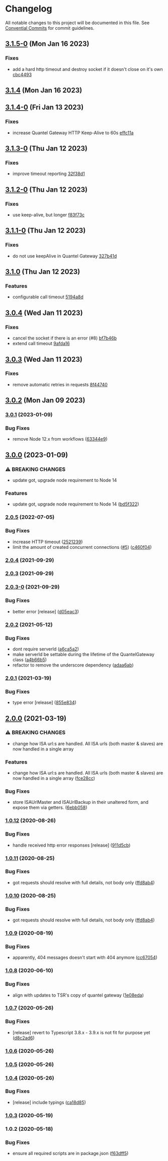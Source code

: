 # Changelog

All notable changes to this project will be documented in this file. See [Convential Commits](https://www.conventionalcommits.org/en/v1.0.0/#specification) for commit guidelines.

## [3.1.5-0](https://github.com/nrkno/tv-automation-quantel-gateway-client/compare/v3.1.4-0...v3.1.5-0) (Mon Jan 16 2023)

### Fixes

- add a hard http timeout and destroy socket if it doesn't close on it's own [cbc4493](https://github.com/nrkno/tv-automation-quantel-gateway-client/commit/cbc4493afd17091f630a4ee46adbf0896f476783)

## [3.1.4](https://github.com/nrkno/tv-automation-quantel-gateway-client/compare/v3.1.4-0...v3.1.4) (Mon Jan 16 2023)

## [3.1.4-0](https://github.com/nrkno/tv-automation-quantel-gateway-client/compare/v3.1.3-0...v3.1.4-0) (Fri Jan 13 2023)

### Fixes

- increase Quantel Gateway HTTP Keep-Alive to 60s [effc11a](https://github.com/nrkno/tv-automation-quantel-gateway-client/commit/effc11a7e143384089aac7aadf8de90256f1386f)

## [3.1.3-0](https://github.com/nrkno/tv-automation-quantel-gateway-client/compare/v3.1.2-0...v3.1.3-0) (Thu Jan 12 2023)

### Fixes

- improve timeout reporting [32f38d1](https://github.com/nrkno/tv-automation-quantel-gateway-client/commit/32f38d1464df0c527221deca81b24b234036709f)

## [3.1.2-0](https://github.com/nrkno/tv-automation-quantel-gateway-client/compare/v3.1.1-0...v3.1.2-0) (Thu Jan 12 2023)

### Fixes

- use keep-alive, but longer [f83f73c](https://github.com/nrkno/tv-automation-quantel-gateway-client/commit/f83f73ca6f45cd46ff02494c7fa449be41c5a721)

## [3.1.1-0](https://github.com/nrkno/tv-automation-quantel-gateway-client/compare/v3.1.0...v3.1.1-0) (Thu Jan 12 2023)

### Fixes

- do not use keepAlive in Quantel Gateway [327b41d](https://github.com/nrkno/tv-automation-quantel-gateway-client/commit/327b41de06c5b325741b073097143586d00dcd9d)

## [3.1.0](https://github.com/nrkno/tv-automation-quantel-gateway-client/compare/v3.0.4...v3.1.0) (Thu Jan 12 2023)

### Features

- configurable call timeout [5194a8d](https://github.com/nrkno/tv-automation-quantel-gateway-client/commit/5194a8d096ce33f79d10786b6cc04ec6bda38913)

## [3.0.4](https://github.com/nrkno/tv-automation-quantel-gateway-client/compare/v3.0.3...v3.0.4) (Wed Jan 11 2023)

### Fixes

- cancel the socket if there is an error (#8) [bf7b46b](https://github.com/nrkno/tv-automation-quantel-gateway-client/commit/bf7b46b929fbb7f45c84749a6bd63192e2ad06aa)
- extend call timeout [9afda16](https://github.com/nrkno/tv-automation-quantel-gateway-client/commit/9afda16c772b74888c9d20b4ef229cdff8ff78fd)

## [3.0.3](https://github.com/nrkno/tv-automation-quantel-gateway-client/compare/v3.0.2...v3.0.3) (Wed Jan 11 2023)

### Fixes

- remove automatic retries in requests [8f44740](https://github.com/nrkno/tv-automation-quantel-gateway-client/commit/8f44740ed0b8227b1f97ed260635947cdbdb70db)

## [3.0.2](https://github.com/nrkno/tv-automation-quantel-gateway-client/compare/v3.0.1...v3.0.2) (Mon Jan 09 2023)

### [3.0.1](https://github.com/nrkno/tv-automation-quantel-gateway-client/compare/v3.0.0...v3.0.1) (2023-01-09)

### Bug Fixes

- remove Node 12.x from workflows ([63344e9](https://github.com/nrkno/tv-automation-quantel-gateway-client/commit/63344e98aef9e9c76427417eaf81b0e46aa7a804))

## [3.0.0](https://github.com/nrkno/tv-automation-quantel-gateway-client/compare/v2.0.5...v3.0.0) (2023-01-09)

### ⚠ BREAKING CHANGES

- update got, upgrade node requirement to Node 14

### Features

- update got, upgrade node requirement to Node 14 ([bd5f322](https://github.com/nrkno/tv-automation-quantel-gateway-client/commit/bd5f322b4caf8ddbedbc1096d2a4f067eacf1b06))

### [2.0.5](https://github.com/nrkno/tv-automation-quantel-gateway-client/compare/v2.0.4...v2.0.5) (2022-07-05)

### Bug Fixes

- increase HTTP timeout ([2521239](https://github.com/nrkno/tv-automation-quantel-gateway-client/commit/252123980500e5f5e0efeee5992038a3cc50faa9))
- limit the amount of created concurrent connections ([#5](https://github.com/nrkno/tv-automation-quantel-gateway-client/issues/5)) ([c460f04](https://github.com/nrkno/tv-automation-quantel-gateway-client/commit/c460f04fa7af4610939a67561d6a08aee03d979d))

### [2.0.4](https://github.com/nrkno/tv-automation-quantel-gateway-client/compare/v2.0.3...v2.0.4) (2021-09-29)

### [2.0.3](https://github.com/nrkno/tv-automation-quantel-gateway-client/compare/v2.0.3-0...v2.0.3) (2021-09-29)

### [2.0.3-0](https://github.com/nrkno/tv-automation-quantel-gateway-client/compare/v2.0.2...v2.0.3-0) (2021-09-29)

### Bug Fixes

- better error [release] ([d05eac3](https://github.com/nrkno/tv-automation-quantel-gateway-client/commit/d05eac342a0c1cbaac8410be3dc8596ae670c892))

### [2.0.2](https://github.com/nrkno/tv-automation-quantel-gateway-client/compare/v2.0.1...v2.0.2) (2021-05-12)

### Bug Fixes

- dont require serverId ([a6ca5a2](https://github.com/nrkno/tv-automation-quantel-gateway-client/commit/a6ca5a277b9a8db2d4d76eeb196052a3143f2674))
- make serverId be settable during the lifetime of the QuantelGateway class ([a4b66b5](https://github.com/nrkno/tv-automation-quantel-gateway-client/commit/a4b66b551ca51e8c63d8bf2ebe180f8bee79792c))
- refactor to remove the underscore dependency ([adaa6ab](https://github.com/nrkno/tv-automation-quantel-gateway-client/commit/adaa6ab0f66f9a2132c981f04860ef3fc91f7acc))

### [2.0.1](https://github.com/nrkno/tv-automation-quantel-gateway-client/compare/v2.0.0...v2.0.1) (2021-03-19)

### Bug Fixes

- type error [release] ([855e834](https://github.com/nrkno/tv-automation-quantel-gateway-client/commit/855e83442e8a2c138d8e7a6b06b32d6e9e6d2fae))

## [2.0.0](https://github.com/nrkno/tv-automation-quantel-gateway-client/compare/v1.0.12...v2.0.0) (2021-03-19)

### ⚠ BREAKING CHANGES

- change how ISA url:s are handled. All ISA urls (both master & slaves) are now handled in a single array

### Features

- change how ISA url:s are handled. All ISA urls (both master & slaves) are now handled in a single array ([fce28cc](https://github.com/nrkno/tv-automation-quantel-gateway-client/commit/fce28cc4bdf4d668372037dd400b5284ef2eef33))

### Bug Fixes

- store ISAUrlMaster and ISAUrlBackup in their unaltered form, and expose them via getters. ([6ebb058](https://github.com/nrkno/tv-automation-quantel-gateway-client/commit/6ebb05861debd526a039c5d0833b5df1f1db4fee))

### [1.0.12](https://github.com/nrkno/tv-automation-quantel-gateway-client/compare/v1.0.11...v1.0.12) (2020-08-26)

### Bug Fixes

- handle received http error responses [release] ([911d5cb](https://github.com/nrkno/tv-automation-quantel-gateway-client/commit/911d5cbb09234f17f14240dd415a6b556687f96c))

### [1.0.11](https://github.com/nrkno/tv-automation-quantel-gateway-client/compare/v1.0.9...v1.0.11) (2020-08-25)

### Bug Fixes

- got requests should resolve with full details, not body only ([ffd8ab4](https://github.com/nrkno/tv-automation-quantel-gateway-client/commit/ffd8ab406e860fd67f4c6a78ba4c421a34e51d4d))

### [1.0.10](https://github.com/nrkno/tv-automation-quantel-gateway-client/compare/v1.0.9...v1.0.10) (2020-08-25)

### Bug Fixes

- got requests should resolve with full details, not body only ([ffd8ab4](https://github.com/nrkno/tv-automation-quantel-gateway-client/commit/ffd8ab406e860fd67f4c6a78ba4c421a34e51d4d))

### [1.0.9](https://github.com/nrkno/tv-automation-quantel-gateway-client/compare/v1.0.8...v1.0.9) (2020-08-19)

### Bug Fixes

- apparently, 404 messages doesn't start with 404 anymore ([cc67054](https://github.com/nrkno/tv-automation-quantel-gateway-client/commit/cc67054c9890d31d9540667a2cab738b464b016b))

### [1.0.8](https://github.com/nrkno/tv-automation-quantel-gateway-client/compare/v1.0.7...v1.0.8) (2020-06-10)

### Bug Fixes

- align with updates to TSR's copy of quantel gateway ([1e08eda](https://github.com/nrkno/tv-automation-quantel-gateway-client/commit/1e08edab92b0bc4fc2bbece6d134fabf6d69e461))

### [1.0.7](https://github.com/nrkno/tv-automation-quantel-gateway-client/compare/v1.0.6...v1.0.7) (2020-05-26)

### Bug Fixes

- [release] revert to Typescript 3.8.x - 3.9.x is not fit for purpose yet ([d8c2ad6](https://github.com/nrkno/tv-automation-quantel-gateway-client/commit/d8c2ad62f097f2de258e6e719791e93c97bf270f))

### [1.0.6](https://github.com/nrkno/tv-automation-quantel-gateway-client/compare/v1.0.5...v1.0.6) (2020-05-26)

### [1.0.5](https://github.com/nrkno/tv-automation-quantel-gateway-client/compare/v1.0.4...v1.0.5) (2020-05-26)

### [1.0.4](https://github.com/nrkno/tv-automation-quantel-gateway-client/compare/v1.0.3...v1.0.4) (2020-05-26)

### Bug Fixes

- [release] include typings ([ca18d85](https://github.com/nrkno/tv-automation-quantel-gateway-client/commit/ca18d85bc5b394aae566aff602208adece6c1a12))

### [1.0.3](https://github.com/nrkno/tv-automation-quantel-gateway-client/compare/v1.0.2...v1.0.3) (2020-05-19)

### 1.0.2 (2020-05-18)

### Bug Fixes

- ensure all required scripts are in package.json ([f63dff5](https://github.com/nrkno/tv-automation-quantel-gateway-client/commit/f63dff5de2259635f31e5fe19aa35e049b8617ca))
